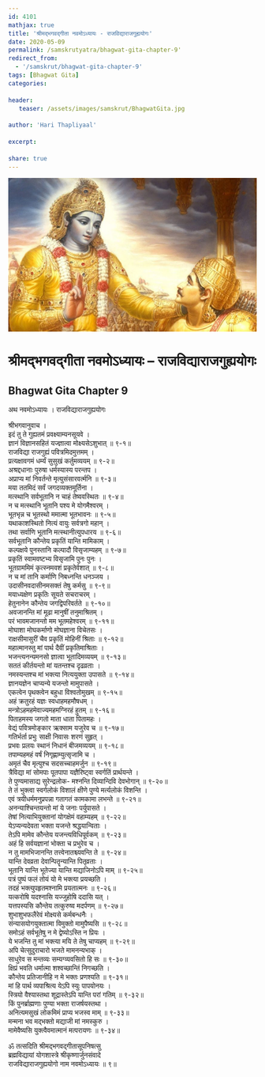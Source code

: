 ```yaml
---    
id: 4101    
mathjax: true    
title: 'श्रीमद्भगवद्गीता नवमोऽध्यायः - राजविद्याराजगुह्ययोगः'    
date: 2020-05-09    
permalink: /samskrutyatra/bhagwat-gita-chapter-9'
redirect_from: 
  - '/samskrut/bhagwat-gita-chapter-9'
tags: [Bhagwat Gita]    
categories:    
    
header:    
   teaser: /assets/images/samskrut/BhagwatGita.jpg    
    
author: 'Hari Thapliyaal'    
    
excerpt:    
    
share: true    
---    
```

    
![](/assets/images/samskrut/BhagwatGita.jpg)    
    
# श्रीमद्भगवद्गीता नवमोऽध्यायः – राजविद्याराजगुह्ययोगः    
## Bhagwat Gita Chapter 9    
    
अथ नवमोऽध्यायः ।    राजविद्याराजगुह्ययोगः    
    
श्रीभगवानुवाच ।    
इदं तु ते गुह्यतमं प्रवक्ष्याम्यनसूयवे ।    
ज्ञानं विज्ञानसहितं यज्ज्ञात्वा मोक्ष्यसेऽशुभात् ॥ ९-१॥    
राजविद्या राजगुह्यं पवित्रमिदमुत्तमम् ।    
प्रत्यक्षावगमं धर्म्यं सुसुखं कर्तुमव्ययम् ॥ ९-२॥    
अश्रद्दधानाः पुरुषा धर्मस्यास्य परन्तप ।    
अप्राप्य मां निवर्तन्ते मृत्युसंसारवर्त्मनि ॥ ९-३॥    
मया ततमिदं सर्वं जगदव्यक्तमूर्तिना ।    
मत्स्थानि सर्वभूतानि न चाहं तेष्ववस्थितः ॥ ९-४॥    
न च मत्स्थानि भूतानि पश्य मे योगमैश्वरम् ।    
भूतभृन्न च भूतस्थो ममात्मा भूतभावनः ॥ ९-५॥    
यथाकाशस्थितो नित्यं वायुः सर्वत्रगो महान् ।    
तथा सर्वाणि भूतानि मत्स्थानीत्युपधारय ॥ ९-६॥    
सर्वभूतानि कौन्तेय प्रकृतिं यान्ति मामिकाम् ।    
कल्पक्षये पुनस्तानि कल्पादौ विसृजाम्यहम् ॥ ९-७॥    
प्रकृतिं स्वामवष्टभ्य विसृजामि पुनः पुनः ।    
भूतग्राममिमं कृत्स्नमवशं प्रकृतेर्वशात् ॥ ९-८॥    
न च मां तानि कर्माणि निबध्नन्ति धनञ्जय ।    
उदासीनवदासीनमसक्तं तेषु कर्मसु ॥ ९-९॥    
मयाध्यक्षेण प्रकृतिः सूयते सचराचरम् ।    
हेतुनानेन कौन्तेय जगद्विपरिवर्तते ॥ ९-१०॥    
अवजानन्ति मां मूढा मानुषीं तनुमाश्रितम् ।    
परं भावमजानन्तो मम भूतमहेश्वरम् ॥ ९-११॥    
मोघाशा मोघकर्माणो मोघज्ञाना विचेतसः ।    
राक्षसीमासुरीं चैव प्रकृतिं मोहिनीं श्रिताः ॥ ९-१२॥    
महात्मानस्तु मां पार्थ दैवीं प्रकृतिमाश्रिताः ।    
भजन्त्यनन्यमनसो ज्ञात्वा भूतादिमव्ययम् ॥ ९-१३॥    
सततं कीर्तयन्तो मां यतन्तश्च दृढव्रताः ।    
नमस्यन्तश्च मां भक्त्या नित्ययुक्ता उपासते ॥ ९-१४॥    
ज्ञानयज्ञेन चाप्यन्ये यजन्तो मामुपासते ।    
एकत्वेन पृथक्त्वेन बहुधा विश्वतोमुखम् ॥ ९-१५॥    
अहं क्रतुरहं यज्ञः स्वधाहमहमौषधम् ।    
मन्त्रोऽहमहमेवाज्यमहमग्निरहं हुतम् ॥ ९-१६॥    
पिताहमस्य जगतो माता धाता पितामहः ।    
वेद्यं पवित्रमोङ्कार ऋक्साम यजुरेव च ॥ ९-१७॥    
गतिर्भर्ता प्रभुः साक्षी निवासः शरणं सुहृत् ।    
प्रभवः प्रलयः स्थानं निधानं बीजमव्ययम् ॥ ९-१८॥    
तपाम्यहमहं वर्षं निगृह्णाम्युत्सृजामि च ।    
अमृतं चैव मृत्युश्च सदसच्चाहमर्जुन ॥ ९-१९॥    
त्रैविद्या मां सोमपाः पूतपापा यज्ञैरिष्ट्वा स्वर्गतिं प्रार्थयन्ते ।    
ते पुण्यमासाद्य सुरेन्द्रलोक- मश्नन्ति दिव्यान्दिवि देवभोगान् ॥ ९-२०॥    
ते तं भुक्त्वा स्वर्गलोकं विशालं क्षीणे पुण्ये मर्त्यलोकं विशन्ति ।    
एवं त्रयीधर्ममनुप्रपन्ना गतागतं कामकामा लभन्ते ॥ ९-२१॥    
अनन्याश्चिन्तयन्तो मां ये जनाः पर्युपासते ।    
तेषां नित्याभियुक्तानां योगक्षेमं वहाम्यहम् ॥ ९-२२॥    
येऽप्यन्यदेवता भक्ता यजन्ते श्रद्धयान्विताः ।    
तेऽपि मामेव कौन्तेय यजन्त्यविधिपूर्वकम् ॥ ९-२३॥    
अहं हि सर्वयज्ञानां भोक्ता च प्रभुरेव च ।    
न तु मामभिजानन्ति तत्त्वेनातश्च्यवन्ति ते ॥ ९-२४॥    
यान्ति देवव्रता देवान्पितॄन्यान्ति पितृव्रताः ।    
भूतानि यान्ति भूतेज्या यान्ति मद्याजिनोऽपि माम् ॥ ९-२५॥    
पत्रं पुष्पं फलं तोयं यो मे भक्त्या प्रयच्छति ।    
तदहं भक्त्युपहृतमश्नामि प्रयतात्मनः ॥ ९-२६॥    
यत्करोषि यदश्नासि यज्जुहोषि ददासि यत् ।    
यत्तपस्यसि कौन्तेय तत्कुरुष्व मदर्पणम् ॥ ९-२७॥    
शुभाशुभफलैरेवं मोक्ष्यसे कर्मबन्धनैः ।    
संन्यासयोगयुक्तात्मा विमुक्तो मामुपैष्यसि ॥ ९-२८॥    
समोऽहं सर्वभूतेषु न मे द्वेष्योऽस्ति न प्रियः ।    
ये भजन्ति तु मां भक्त्या मयि ते तेषु चाप्यहम् ॥ ९-२९॥    
अपि चेत्सुदुराचारो भजते मामनन्यभाक् ।    
साधुरेव स मन्तव्यः सम्यग्व्यवसितो हि सः ॥ ९-३०॥    
क्षिप्रं भवति धर्मात्मा शश्वच्छान्तिं निगच्छति ।    
कौन्तेय प्रतिजानीहि न मे भक्तः प्रणश्यति ॥ ९-३१॥    
मां हि पार्थ व्यपाश्रित्य येऽपि स्युः पापयोनयः ।    
स्त्रियो वैश्यास्तथा शूद्रास्तेऽपि यान्ति परां गतिम् ॥ ९-३२॥    
किं पुनर्ब्राह्मणाः पुण्या भक्ता राजर्षयस्तथा ।    
अनित्यमसुखं लोकमिमं प्राप्य भजस्व माम् ॥ ९-३३॥    
मन्मना भव मद्भक्तो मद्याजी मां नमस्कुरु ।    
मामेवैष्यसि युक्त्वैवमात्मानं मत्परायणः ॥ ९-३४॥    
    
ॐ तत्सदिति श्रीमद्भगवद्गीतासूपनिषत्सु    
ब्रह्मविद्यायां योगशास्त्रे श्रीकृष्णार्जुनसंवादे    
राजविद्याराजगुह्ययोगो नाम नवमोऽध्यायः ॥ ९॥    
    
